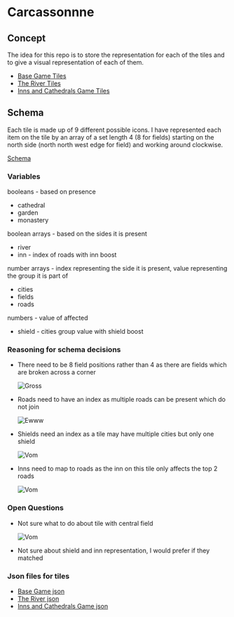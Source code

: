 
# Carcassonnne

## Concept
The idea for this repo is to store the representation for each of the tiles and to give a visual representation of each of them.

- [Base Game Tiles](https://wikicarpedia.com/car/Base_game#C2_Edition)
- [The River Tiles](https://wikicarpedia.com/car/River#The_River_I_C2_(Base_game_version))
- [Inns and Cathedrals Game Tiles](https://wikicarpedia.com/car/Inns_and_Cathedrals#C2_Edition)

## Schema
Each tile is made up of 9 different possible icons.
I have represented each item on the tile by an array of a set length 4 (8 for fields) starting on the north side (north north west edge for field) and working around clockwise.

[Schema](src/tiles/Tile.ts)

### Variables
booleans - based on presence
 - cathedral
 - garden
 - monastery

boolean arrays - based on the sides it is present
 - river
 - inn - index of roads with inn boost

number arrays - index representing the side it is present, value representing the group it is part of
 - cities
 - fields
 - roads

numbers - value of affected
 - shield - cities group value with shield boost

### Reasoning for schema decisions
 - There need to be 8 field positions rather than 4 as there are fields which are broken across a corner
 
   ![Gross](https://wikicarpedia.com/images/a/a9/Inns_And_Cathedrals_C2_Tile_G.jpg)
 - Roads need to have an index as multiple roads can be present which do not join

   ![Ewww](https://wikicarpedia.com/images/8/8a/Inns_And_Cathedrals_C2_Tile_E.jpg)
 - Shields need an index as a tile may have multiple cities but only one shield

   ![Vom](https://wikicarpedia.com/images/3/3e/Inns_And_Cathedrals_C2_Tile_P.jpg)
 - Inns need to map to roads as the inn on this tile only affects the top 2 roads

   ![Vom](https://wikicarpedia.com/images/e/e6/Inns_And_Cathedrals_C2_Tile_C.jpg)
### Open Questions
 - Not sure what to do about tile with central field

   ![Vom](https://wikicarpedia.com/images/9/9d/Inns_And_Cathedrals_C2_Tile_H.jpg)
 - Not sure about shield and inn representation, I would prefer if they matched


### Json files for tiles
- [Base Game json](src/tiles/baseTiles.json)
- [The River json](src/tiles/riverTiles.json)
- [Inns and Cathedrals Game json](src/tiles/innsAndCatsTiles.json)

